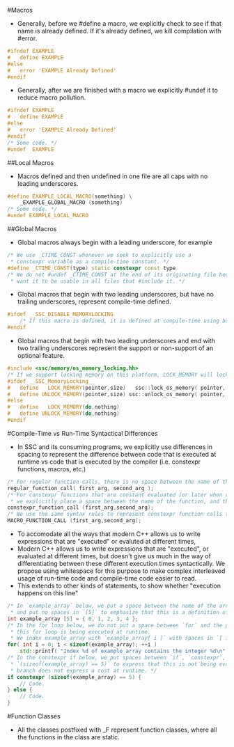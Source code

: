 #Macros
* Generally, before we #define a macro, we explicitly check to see if that name is already defined. If it's already defined, we kill compilation with #error.
```c++
#ifndef EXAMPLE
#	define EXAMPLE
#else
#	error 'EXAMPLE Already Defined'
#endif
```
* Generally, after we are finished with a macro we explicitly #undef it to reduce macro pollution.
```c++
#ifndef EXAMPLE
#	define EXAMPLE
#else
#	error 'EXAMPLE Already Defined'
#endif
/* Some code. */
#undef  EXAMPLE
```
##Local Macros
* Macros defined and then undefined in one file are all caps with no leading underscores.
```c++
#define EXAMPLE_LOCAL_MACRO(something) \
	_EXAMPLE_GLOBAL_MACRO (something)
/* Some code. */
#undef EXAMPLE_LOCAL_MACRO
```
##Global Macros
* Global macros always begin with a leading underscore, for example
```c++
/* We use _CTIME_CONST whenever we seek to explicitly use a
 * constexpr variable as a compile-time constant. */
#define _CTIME_CONST(type) static constexpr const type
/* We do not #undef _CTIME_CONST at the end of its originating file because we
 * want it to be usable in all files that #include it. */
```
* Global macros that begin with two leading underscores, but have no trailing underscores, represent compile-time defined.
```c++
#ifdef __SSC_DISABLE_MEMORYLOCKING
	/* If this macro is defined, it is defined at compile-time using build options. */
#endif
```
* Global macros that begin with two leading underscores and end with two trailing underscores represent the support or non-support of an optional feature.
```c++
#include <ssc/memory/os_memory_locking.hh>
/* If we support locking memory on this platform, LOCK_MEMORY will lock memory, otherwise it will do nothing. */
#ifdef __SSC_MemoryLocking__
#	define   LOCK_MEMORY(pointer,size)   ssc::lock_os_memory( pointer, size )
#	define UNLOCK_MEMORY(pointer,size) ssc::unlock_os_memory( pointer, size )
#else
#	define   LOCK_MEMORY(do,nothing)
#	define UNLOCK_MEMORY(do,nothing)
#endif
```
#Compile-Time vs Run-Time Syntactical Differences
* In SSC and its consuming programs, we explicitly use differences in spacing to represent the difference between code that is executed at runtime vs code that is executed by the compiler (i.e. constexpr functions, macros, etc.)
```c++
/* For regular function calls, there is no space between the name of the function and the parenthesis that contain its arguments. */
regular_function_call( first_arg, second_arg );
/* For constexpr functions that are constant evaluated (or later when c++20 has more support, consteval functions)
 * we explicitly place a space between the name of the function, and the arguments, and we place no spaces between the arguments. They are placed right next to each other. */
constexpr_function_call (first_arg,second_arg);
/* We use the same syntax rules to represent constexpr function calls to represent function-like macro usage. */
MACRO_FUNCTION_CALL (first_arg,second_arg);
```
* To accomodate all the ways that modern C++ allows us to write expressions that are "executed" or evaluted at different times, 
* Modern C++ allows us to write expressions that are "executed", or evaluated at different times, but doesn't give us much in the way of differentiating between these different execution times syntactically. We propose using whitespace for this purpose to make complex interleaved usage of run-time code and compile-time code easier to read.
* This extends to other kinds of statements, to show whether "execution happens on this line"
```c++
/* In `example_array` below, we put a space between the name of the array and the `[5]`,
 * and put no spaces in `[5]` to emphasize that this is a definition of an array, not an access of an array. See below.*/
int example_array [5] = { 0, 1, 2, 3, 4 };
/* In the for loop below, we do not put a space between `for` and the parenthesis to keep in line with the theme that
 * this for loop is being executed at runtime.
 * We index example_array with `example_array[ i ]` with spaces in `[ i ]` to express that this is an array access not a definition, occuring at runtime. */
for( int i = 0; i < sizeof(example_array); ++i )
	std::printf( "Index %d of example_array contains the integer %d\n", i, example_array[ i ] );
/* In the constexpr if below, we put spaces between `if`, `constexpr`, and the parenthesis, but do not use spaces within
 * `(sizeof(example_array) == 5)` to express that this is not being evaluated at runtime, but at compile-time; that this
 * branch does not express a cost at runtime. */
if constexpr (sizeof(example_array) == 5) {
	// Code.
} else {
	// Code.
}
```
#Function Classes
* All the classes postfixed with _F represent function classes, where all the functions in the class are static.
